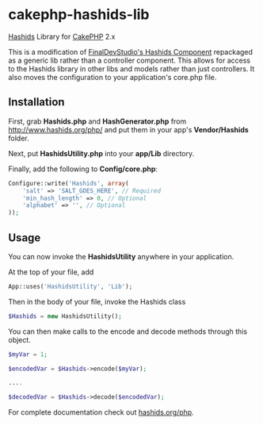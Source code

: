 # cakephp-hashids-lib

[Hashids](http://www.hashids.org) Library for [CakePHP](http://cakephp.org/) 2.x

This is a modification of [FinalDevStudio's Hashids Component](https://github.com/FinalDevStudio/cakephp-hashids/) repackaged as a generic lib rather than a controller component.  This allows for access to the Hashids library in other libs and models rather than just controllers.  It also moves the configuration to your application's core.php file.

## Installation

First, grab **Hashids.php** and **HashGenerator.php** from http://www.hashids.org/php/ and put them in your app's **Vendor/Hashids** folder.

Next, put **HashidsUtility.php** into your **app/Lib** directory.

Finally, add the following to **Config/core.php**:

```php
Configure::write('Hashids', array(
    'salt' => 'SALT_GOES_HERE', // Required
    'min_hash_length' => 0, // Optional
    'alphabet' => '', // Optional
));
```

## Usage

You can now invoke the **HashidsUtility** anywhere in your application.

At the top of your file, add

```php
App::uses('HashidsUtility', 'Lib');
```

Then in the body of your file, invoke the Hashids class

```php
$Hashids = new HashidsUtility();
```

You can then make calls to the encode and decode methods through this object.

```php
$myVar = 1;

$encodedVar = $Hashids->encode($myVar);

....

$decodedVar = $Hashids->decode($encodedVar);
```

For complete documentation check out [hashids.org/php](http://hashids.org/php/).
